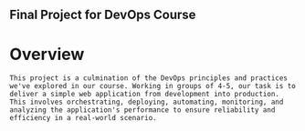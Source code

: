 ## Final Project for DevOps Course

# Overview

`This project is a culmination of the DevOps principles and practices we've explored in our course. Working in groups of 4-5, our task is to deliver a simple web application from development into production. This involves orchestrating, deploying, automating, monitoring, and analyzing the application's performance to ensure reliability and efficiency in a real-world scenario.`
